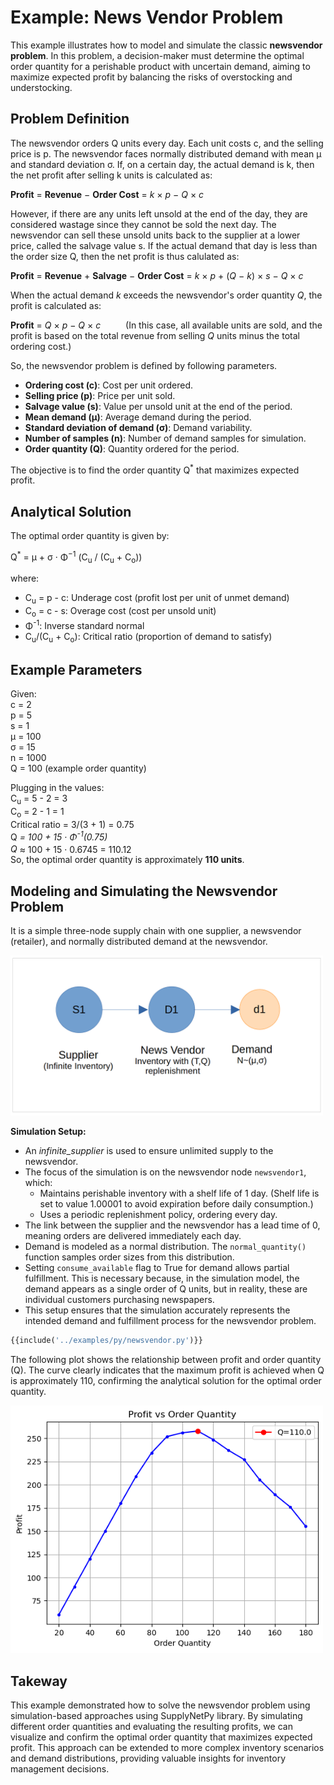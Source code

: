 <style>
    img{
        width:500px;
    }
</style>

# Example: News Vendor Problem

This example illustrates how to model and simulate the classic **newsvendor problem**. In this problem, a decision-maker must determine the optimal order quantity for a perishable product with uncertain demand, aiming to maximize expected profit by balancing the risks of overstocking and understocking. 

## Problem Definition

The newsvendor orders Q units every day. Each unit costs c, and the selling price is p. The newsvendor faces normally distributed demand with mean &mu; and standard deviation &sigma;. If, on a certain day, the actual demand is k, then the net profit after selling k units is calculated as:

<span>
    <strong>Profit</strong> = <strong>Revenue</strong> &minus; <strong>Order Cost</strong> = <em>k</em> &times; <em>p</em> &minus; <em>Q</em> &times; <em>c</em>
</span>

However, if there are any units left unsold at the end of the day, they are considered wastage since they cannot be sold the next day. The newsvendor can sell these unsold units back to the supplier at a lower price, called the salvage value s. If the actual demand that day is less than the order size Q, then the net profit is thus calulated as:

<span>
    <strong>Profit</strong> = <strong>Revenue</strong> + <strong>Salvage</strong> &minus; <strong>Order Cost</strong> = <em>k</em> &times; <em>p</em> + (<em>Q</em> &minus; <em>k</em>) &times; <em>s</em> &minus; <em>Q</em> &times; <em>c</em>
</span>

When the actual demand <em>k</em> exceeds the newsvendor's order quantity <em>Q</em>, the profit is calculated as:

<span>
    <strong>Profit</strong> = <em>Q</em> &times; <em>p</em> &minus; <em>Q</em> &times; <em>c</em>
</span> 
&emsp; &emsp; (In this case, all available units are sold, and the profit is based on the total revenue from selling <em>Q</em> units minus the total ordering cost.)

So, the newsvendor problem is defined by following parameters.

- **Ordering cost (c)**: Cost per unit ordered.
- **Selling price (p)**: Price per unit sold.
- **Salvage value (s)**: Value per unsold unit at the end of the period.
- **Mean demand (&mu;)**: Average demand during the period.
- **Standard deviation of demand (&sigma;)**: Demand variability.
- **Number of samples (n)**: Number of demand samples for simulation.
- **Order quantity (Q)**: Quantity ordered for the period.

The objective is to find the order quantity Q<sup>*</sup> that maximizes expected profit.

## Analytical Solution

The optimal order quantity is given by:

<span>
    Q<sup>*</sup> = &mu; + &sigma; &middot; &Phi;<sup>&minus;1</sup>
    (<span style="vertical-align:middle;">C<sub>u</sub> / (C<sub>u</sub> + C<sub>o</sub>)</span>)
</span>

where:

- C<sub>u</sub> = p - c: Underage cost (profit lost per unit of unmet demand)
- C<sub>o</sub> = c - s: Overage cost (cost per unsold unit)
- &Phi;<sup>-1</sup>: Inverse standard normal 
- C<sub>u</sub>/(C<sub>u</sub> + C<sub>o</sub>): Critical ratio (proportion of demand to satisfy)

## Example Parameters

Given:<br>
  c = 2<br>
  p = 5<br>
  s = 1<br>
  &mu; = 100<br>
  &sigma; = 15<br>
  n = 1000<br>
  Q = 100 (example order quantity)<br>

Plugging in the values:<br>
C<sub>u</sub> = 5 - 2 = 3<br>
C<sub>o</sub> = 2 - 1 = 1<br>
Critical ratio = 3/(3 + 1) = 0.75<br>
Q<sup>*</sup> = 100 + 15 &middot; &Phi;<sup>-1</sup>(0.75)<br>
Q<sup>*</sup> &approx; 100 + 15 &middot; 0.6745 = 110.12<br>
So, the optimal order quantity is approximately **110 units**.<br>

## Modeling and Simulating the Newsvendor Problem

It is a simple three-node supply chain with one supplier, a newsvendor (retailer), and normally distributed demand at the newsvendor.

![Newsvendor](newsvendor.png)

**Simulation Setup:**

- An *infinite\_supplier* is used to ensure unlimited supply to the newsvendor.
- The focus of the simulation is on the newsvendor node `newsvendor1`, which:
    - Maintains perishable inventory with a shelf life of 1 day. (Shelf life is set to value 1.00001 to avoid expiration before daily consumption.)
    - Uses a periodic replenishment policy, ordering every day.
- The link between the supplier and the newsvendor has a lead time of 0, meaning orders are delivered immediately each day.
- Demand is modeled as a normal distribution. The `normal_quantity()` function samples order sizes from this distribution.
- Setting `consume_available` flag to True for demand allows partial fulfillment. This is necessary because, in the simulation model, the demand appears as a single order of Q units, but in reality, these are individual customers purchasing newspapers.
- This setup ensures that the simulation accurately represents the intended demand and fulfillment process for the newsvendor problem.



```python
{{include('../examples/py/newsvendor.py')}}
```

The following plot shows the relationship between profit and order quantity (Q). The curve clearly indicates that the maximum profit is achieved when Q is approximately 110, confirming the analytical solution for the optimal order quantity.

![alt text](img_newsvendor_Q.png)


## Takeway

This example demonstrated how to solve the newsvendor problem using simulation-based approaches using SupplyNetPy library. By simulating different order quantities and evaluating the resulting profits, we can visualize and confirm the optimal order quantity that maximizes expected profit. This approach can be extended to more complex inventory scenarios and demand distributions, providing valuable insights for inventory management decisions.
